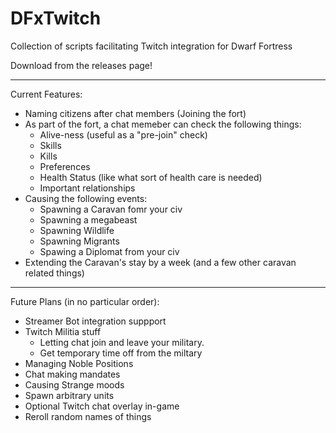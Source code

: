 # DFxTwitch
Collection of scripts facilitating Twitch integration for Dwarf Fortress

Download from the releases page!


---
Current Features:
- Naming citizens after chat members (Joining the fort)
- As part of the fort, a chat memeber can check the following things:
  - Alive-ness (useful as a "pre-join" check)
  - Skills
  - Kills
  - Preferences
  - Health Status (like what sort of health care is needed)
  - Important relationships
- Causing the following events:
  - Spawning a Caravan fomr your civ
  - Spawning a megabeast
  - Spawning Wildlife
  - Spawning Migrants
  - Spawing a Diplomat from your civ
- Extending the Caravan's stay by a week (and a few other caravan related things)


---
Future Plans (in no particular order):
- Streamer Bot integration suppport
- Twitch Militia stuff
   - Letting chat join and leave your military.
   - Get temporary time off from the miltary
- Managing Noble Positions
- Chat making mandates
- Causing Strange moods
- Spawn arbitrary units
- Optional Twitch chat overlay in-game
- Reroll random names of things
